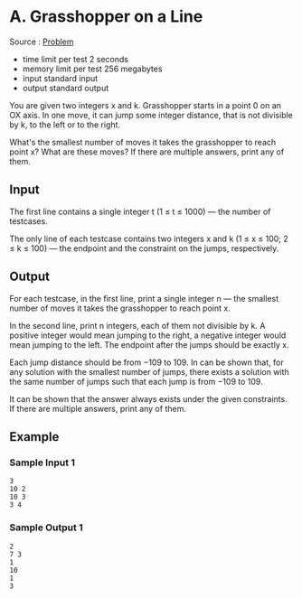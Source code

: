 # A. Grasshopper on a Line

Source : [Problem](https://codeforces.com/problemset/problem/1837/A)

- time limit per test 2 seconds
- memory limit per test 256 megabytes
- input standard input
- output standard output

You are given two integers x and k. Grasshopper starts in a point 0 on an OX axis. In one move, it can jump some integer distance, that is not divisible by k, to the left or to the right.

What's the smallest number of moves it takes the grasshopper to reach point x? What are these moves? If there are multiple answers, print any of them.

## Input

The first line contains a single integer t (1 ≤ t ≤ 1000) — the number of testcases.

The only line of each testcase contains two integers x and k (1 ≤ x ≤ 100; 2 ≤ k ≤ 100) — the endpoint and the constraint on the jumps, respectively.

## Output

For each testcase, in the first line, print a single integer n — the smallest number of moves it takes the grasshopper to reach point x.

In the second line, print n integers, each of them not divisible by k. A positive integer would mean jumping to the right, a negative integer would mean jumping to the left. The endpoint after the jumps should be exactly x.

Each jump distance should be from −109 to 109. In can be shown that, for any solution with the smallest number of jumps, there exists a solution with the same number of jumps such that each jump is from −109
to 109.

It can be shown that the answer always exists under the given constraints. If there are multiple answers, print any of them.

## Example

### Sample Input 1

    3
    10 2
    10 3
    3 4

### Sample Output 1

    2
    7 3
    1
    10
    1
    3
